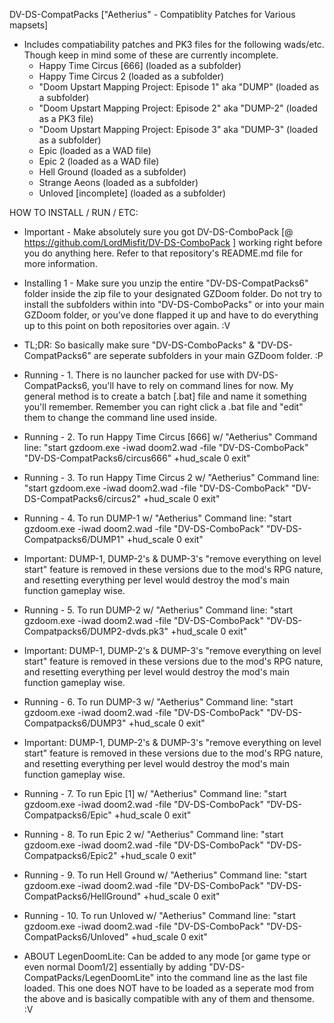 DV-DS-CompatPacks ["Aetherius" - Compatiblity Patches for Various mapsets]

- Includes compatiability patches and PK3 files for the following wads/etc. Though keep in mind some of these are currently incomplete.
	- Happy Time Circus [666] (loaded as a subfolder)
	- Happy Time Circus 2 (loaded as a subfolder)
	- "Doom Upstart Mapping Project: Episode 1" aka "DUMP" (loaded as a subfolder)
	- "Doom Upstart Mapping Project: Episode 2" aka "DUMP-2" (loaded as a PK3 file)
	- "Doom Upstart Mapping Project: Episode 3" aka "DUMP-3" (loaded as a subfolder)
	- Epic (loaded as a WAD file)
	- Epic 2 (loaded as a WAD file)
	- Hell Ground (loaded as a subfolder)
	- Strange Aeons (loaded as a subfolder)
	- Unloved [incomplete] (loaded as a subfolder)


HOW TO INSTALL / RUN / ETC:

 - Important - Make absolutely sure you got DV-DS-ComboPack [@ https://github.com/LordMisfit/DV-DS-ComboPack ] working right before you do anything here. Refer to that repository's README.md file for more information.

 - Installing 1 - Make sure you unzip the entire "DV-DS-CompatPacks6" folder inside the zip file to your designated GZDoom folder. Do not try to install the subfolders within into "DV-DS-ComboPacks" or into your main GZDoom folder, or you've done flapped it up and have to do everything up to this point on both repositories over again. :V
 - TL;DR: So basically make sure "DV-DS-ComboPacks" & "DV-DS-CompatPacks6" are seperate subfolders in your main GZDoom folder. :P

 - Running - 1. There is no launcher packed for use with DV-DS-CompatPacks6, you'll have to rely on command lines for now. My general method is to create a batch [.bat] file and name it something you'll remember. Remember you can right click a .bat file and "edit" them to change the command line used inside.

 - Running - 2. To run Happy Time Circus [666] w/ "Aetherius" Command line: "start gzdoom.exe -iwad doom2.wad -file "DV-DS-ComboPack" "DV-DS-CompatPacks6/circus666" +hud_scale 0 exit" 

 - Running - 3. To run Happy Time Circus 2 w/ "Aetherius" Command line: "start gzdoom.exe -iwad doom2.wad -file "DV-DS-ComboPack" "DV-DS-CompatPacks6/circus2" +hud_scale 0 exit" 

 - Running - 4. To run DUMP-1 w/ "Aetherius" Command line: "start gzdoom.exe -iwad doom2.wad -file "DV-DS-ComboPack" "DV-DS-Compatpacks6/DUMP1" +hud_scale 0 exit"
 - Important: DUMP-1, DUMP-2's & DUMP-3's "remove everything on level start" feature is removed in these versions due to the mod's RPG nature, and resetting everything per level would destroy the mod's main function gameplay wise.

 - Running - 5. To run DUMP-2 w/ "Aetherius" Command line: "start gzdoom.exe -iwad doom2.wad -file "DV-DS-ComboPack" "DV-DS-Compatpacks6/DUMP2-dvds.pk3" +hud_scale 0 exit" 
 - Important: DUMP-1, DUMP-2's & DUMP-3's "remove everything on level start" feature is removed in these versions due to the mod's RPG nature, and resetting everything per level would destroy the mod's main function gameplay wise.

 - Running - 6. To run DUMP-3 w/ "Aetherius" Command line: "start gzdoom.exe -iwad doom2.wad -file "DV-DS-ComboPack" "DV-DS-Compatpacks6/DUMP3" +hud_scale 0 exit" 
 - Important: DUMP-1, DUMP-2's & DUMP-3's "remove everything on level start" feature is removed in these versions due to the mod's RPG nature, and resetting everything per level would destroy the mod's main function gameplay wise.

 - Running - 7. To run Epic [1] w/ "Aetherius" Command line: "start gzdoom.exe -iwad doom2.wad -file "DV-DS-ComboPack" "DV-DS-Compatpacks6/Epic" +hud_scale 0 exit" 

 - Running - 8. To run Epic 2 w/ "Aetherius" Command line: "start gzdoom.exe -iwad doom2.wad -file "DV-DS-ComboPack" "DV-DS-Compatpacks6/Epic2" +hud_scale 0 exit" 

 - Running - 9. To run Hell Ground w/ "Aetherius" Command line: "start gzdoom.exe -iwad doom2.wad -file "DV-DS-ComboPack" "DV-DS-CompatPacks6/HellGround" +hud_scale 0 exit" 

 - Running - 10. To run Unloved w/ "Aetherius" Command line: "start gzdoom.exe -iwad doom2.wad -file "DV-DS-ComboPack" "DV-DS-CompatPacks6/Unloved" +hud_scale 0 exit" 

 - ABOUT LegenDoomLite: Can be added to any mode [or game type or even normal Doom1/2] essentially by adding "DV-DS-CompatPacks/LegenDoomLite" into the command line as the last file loaded. This one does NOT have to be loaded as a seperate mod from the above and is basically compatible with any of them and thensome. :V

